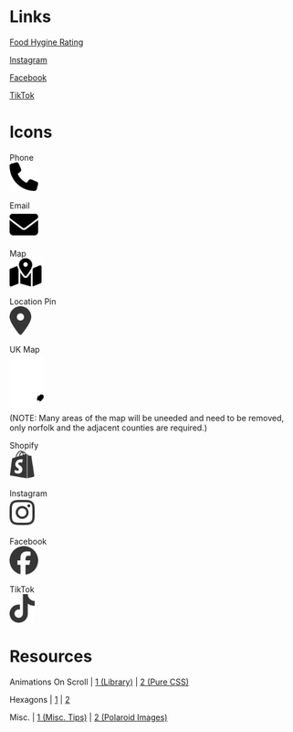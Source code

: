 # Links

[Food Hygine Rating](https://ratings.food.gov.uk/business/1649217/the-tipsy-beekeeper)  

[Instagram](https://www.instagram.com/the.tipsy.beekeeper/)  

[Facebook](https://www.facebook.com/p/The-Tipsy-Beekeeper-100083310604026/)  

[TikTok](https://www.tiktok.com/@the.tipsy.beekeeper)  


# Icons

Phone  
<img src="./icons/phone.svg" alt="phone-svg" style="height: 50px;">


Email  
<img src="./icons/mail.svg" alt="mail-svg" style="height: 50px;">


Map  
<img src="./icons/map.svg" alt="map-svg" style="height: 50px;">

Location Pin  
<img src="./icons/location-pin.svg" alt="location-pin-svg" style="height: 50px">

UK Map  
<img src="./icons/united-kingdom.svg" alt="united-kingdom-svg" style="height: 100px">  
(NOTE: Many areas of the map will be uneeded and need to be removed, only norfolk and the adjacent counties are required.)  

Shopify  
<img src="./icons/shopify.svg" alt="shopify-svg" style="height: 50px;">


Instagram  
<img src="./icons/instagram.svg" alt="instagram-svg" style="height: 50px;">


Facebook  
<img src="./icons/facebook.svg" alt="facebook-svg" style="height: 50px;">


TikTok  
<img src="./icons/tiktok.svg" alt="tiktok-svg" style="height: 50px;">


# Resources

Animations On Scroll | [1 (Library)](https://michalsnik.github.io/aos/) | [2 (Pure CSS)](https://css-tricks.com/books/greatest-css-tricks/scroll-animation/)  

Hexagons | [1](https://jtauber.github.io/articles/css-hexagon.html) | [2](https://blog.sandbay.it/news/styles/making-hexagons/)

Misc. | [1 (Misc. Tips)](https://dev.to/devsyedmohsin/22-useful-css-tips-and-tricks-every-developer-should-know-13c6) | [2 (Polaroid Images)](https://codepen.io/Wandersonsc/pen/RMerRy)